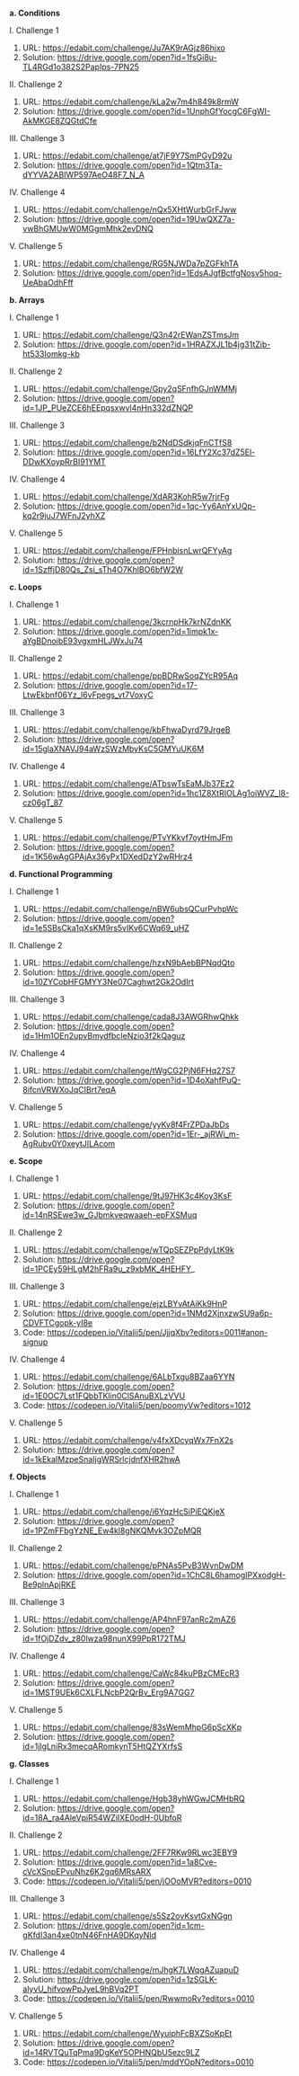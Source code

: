 **a. Conditions**

  I. Challenge 1
  
   1) URL: https://edabit.com/challenge/Ju7AK9rAGjz86hjxo
   2) Solution: https://drive.google.com/open?id=1fsGi8u-TL4RGd1o382S2PapIps-7PN25
    
  II. Challenge 2
   
   1) URL: https://edabit.com/challenge/kLa2w7m4h849k8rmW
   2) Solution: https://drive.google.com/open?id=1UnphGfYocgC6FgWI-AkMKGE8ZQGtdCfe
    
  III. Challenge 3
    
   1) URL: https://edabit.com/challenge/at7jF9Y7SmPGyD92u
   2) Solution: https://drive.google.com/open?id=1Qtm3Ta-dYYVA2ABIWP597AeO48F7_N_A
    
  IV. Challenge 4
    
   1) URL: https://edabit.com/challenge/nQx5XHtWurbGrFJww
   2) Solution: https://drive.google.com/open?id=19UwQXZ7a-vwBhGMUwW0MGgmMhk2evDNQ
    
  V. Challenge 5
   
   1) URL: https://edabit.com/challenge/RG5NJWDa7pZGFkhTA
   2) Solution: https://drive.google.com/open?id=1EdsAJgfBctfgNosv5hoq-UeAbaOdhFff
 
 
**b. Arrays**
  
  I. Challenge 1
  
   1) URL: https://edabit.com/challenge/Q3n42rEWanZSTmsJm
   2) Solution: https://drive.google.com/open?id=1HRAZXJL1b4jg31tZib-ht533Iomkg-kb
    
  II. Challenge 2
    
   1) URL: https://edabit.com/challenge/Gpy2qSFnfhGJnWMMj
   2) Solution: https://drive.google.com/open?id=1JP_PUeZCE6hEEpqsxwvl4nHn332dZNQP
  
  III. Challenge 3
  
   1) URL: https://edabit.com/challenge/b2NdDSdkjqFnCTfS8
   2) Solution: https://drive.google.com/open?id=16LfY2Xc37dZ5El-DDwKXoypRrBI91YMT
  
  IV. Challenge 4
     
   1) URL: https://edabit.com/challenge/XdAR3KohR5w7rjrFg
   2) Solution: https://drive.google.com/open?id=1qc-Yy6AnYxUQp-kq2r9juJ7WFnJ2yhXZ
  
  V. Challenge 5
    
   1) URL: https://edabit.com/challenge/FPHnbisnLwrQFYyAg
   2) Solution: https://drive.google.com/open?id=1SzffjD80Qs_Zsi_sTh4O7KhlBO6bfW2W
    
    
**c. Loops**
  
  I. Challenge 1
  
   1) URL: https://edabit.com/challenge/3kcrnpHk7krNZdnKK
   2) Solution: https://drive.google.com/open?id=1impk1x-aYgBDnoibE93vgxmHLJWxJu74
  
  II. Challenge 2
   
   1) URL: https://edabit.com/challenge/ppBDRwSoqZYcR95Aq
   2) Solution: https://drive.google.com/open?id=17-LtwEkbnf06Yz_l6vFpegs_vt7VoxyC
  
  III. Challenge 3
   
   1) URL: https://edabit.com/challenge/kbFhwaDyrd79JrgeB
   2) Solution: https://drive.google.com/open?id=15glaXNAVJ94aWzSWzMbyKsC5GMYuUK6M
  
  IV. Challenge 4
    
   1) URL: https://edabit.com/challenge/ATbswTsEaMJb37Ez2
   2) Solution: https://drive.google.com/open?id=1hc1Z8XtRIOLAg1oiWVZ_l8-cz06gT_87
  
  V. Challenge 5
    
   1) URL: https://edabit.com/challenge/PTvYKkvf7oytHmJFm
   2) Solution: https://drive.google.com/open?id=1K56wAgGPAjAx36yPx1DXedDzY2wRHrz4
   
   
**d. Functional Programming**
  
  I. Challenge 1
  
   1) URL: https://edabit.com/challenge/nBW6ubsQCurPvhpWc
   2) Solution: https://drive.google.com/open?id=1e5SBsCka1qXsKM9rs5vIKv6CWq69_uHZ 
  
  II. Challenge 2
   
   1) URL: https://edabit.com/challenge/hzxN9bAebBPNqdQto
   2) Solution: https://drive.google.com/open?id=10ZYCobHFGMYY3Ne07Caghwt2Gk2OdIrt
  
  III. Challenge 3
   
   1) URL: https://edabit.com/challenge/cada8J3AWGRhwQhkk
   2) Solution: https://drive.google.com/open?id=1Hm1OEn2upvBmydfbcIeNzio3f2kQaguz
  
  IV. Challenge 4
   
   1) URL: https://edabit.com/challenge/tWgCG2PjN6FHq27S7
   2) Solution: https://drive.google.com/open?id=1D4oXahfPuQ-8ifcnVRWXoJqCIBrt7eqA
  
  V. Challenge 5
    
   1) URL: https://edabit.com/challenge/yyKv8f4FrZPDaJbDs
   2) Solution: https://drive.google.com/open?id=1Er-_ajRWi_m-AgRubv0Y0xeytJILAcom
    
    
**e. Scope**

  I. Challenge 1
   
   1) URL: https://edabit.com/challenge/9tJ97HK3c4Koy3KsF
   2) Solution: https://drive.google.com/open?id=14nRSEwe3w_GJbmkveqwaaeh-epFXSMuq
  
  II. Challenge 2
   
   1) URL: https://edabit.com/challenge/wTQpSEZPpPdyLtK9k
   2) Solution: https://drive.google.com/open?id=1PCEy59HLgM2hFRa9u_z9xbMK_4HEHFY_
  
  III. Challenge 3
   
   1) URL: https://edabit.com/challenge/ejzLBYvAtAiKk9HnP
   2) Solution: https://drive.google.com/open?id=1NMd2XjnxzwSU9a6p-CDVFTCgopk-yI8e
   3) Code:  https://codepen.io/Vitalii5/pen/JjjqXbv?editors=0011#anon-signup
  
  IV. Challenge 4
   
   1) URL: https://edabit.com/challenge/6ALbTxgu8BZaa6YYN
   2) Solution: https://drive.google.com/open?id=1E0OC7Lst1FQbbTKlin0ClSAnuBXLzVVU
   3) Code: https://codepen.io/Vitalii5/pen/poomyVw?editors=1012
  
  V. Challenge 5
   
   1) URL: https://edabit.com/challenge/v4fxXDcyqWx7FnX2s
   2) Solution: https://drive.google.com/open?id=1kEkaIMzpeSnaIjgWRSrlcjdnfXHR2hwA
  
  
**f. Objects**

  I. Challenge 1
    
   1) URL: https://edabit.com/challenge/i6YqzHcSiPiEQKjeX
   2) Solution: https://drive.google.com/open?id=1PZmFFbgYzNE_Ew4kl8gNKQMvk3OZpMQR
  
  II. Challenge 2
    
   1) URL: https://edabit.com/challenge/pPNAs5PvB3WvnDwDM
   2) Solution: https://drive.google.com/open?id=1ChC8L6hamogIPXxodgH-Be9plnApjRKE
  
  III. Challenge 3
    
   1) URL: https://edabit.com/challenge/AP4hnF97anRc2mAZ6
   2) Solution: https://drive.google.com/open?id=1fOjDZdv_z80lwza98nunX99PpR172TMJ
  
  IV. Challenge 4
   
   1) URL: https://edabit.com/challenge/CaWc84kuPBzCMEcR3
   2) Solution: https://drive.google.com/open?id=1MST9UEk6CXLFLNcbP2QrBv_Erg9A7GG7
  
  V. Challenge 5
   
   1) URL: https://edabit.com/challenge/83sWemMhpG6pScXKp
   2) Solution: https://drive.google.com/open?id=1jIgLniRx3mecqARomkynT5HtQZYXrfsS
   
   
**g. Classes**

  I. Challenge 1
    
   1) URL: https://edabit.com/challenge/Hgb38yhWGwJCMHbRQ
   2) Solution: https://drive.google.com/open?id=18A_ra4AleVpiR54WZiIXE0odH-0UbfoR
  
  II. Challenge 2
    
   1) URL: https://edabit.com/challenge/2FF7RKw9RLwc3EBY9
   2) Solution: https://drive.google.com/open?id=1a8Cve-cVcXSnpEPvuNhz6K2gq6MRsARX
   3) Code: https://codepen.io/Vitalii5/pen/jOOoMVR?editors=0010
  
  III. Challenge 3
   
   1) URL: https://edabit.com/challenge/s5Sz2ovKsvtGxNGgn
   2) Solution: https://drive.google.com/open?id=1cm-gKfdI3an4xe0tnN46FnHA9DKqyNId
  
  IV. Challenge 4
   
   1) URL: https://edabit.com/challenge/mJhgK7LWqgAZuapuD
   2) Solution: https://drive.google.com/open?id=1zSGLK-alyvU_hifvowPpJyeL9hBVq2PT
   3) Code: https://codepen.io/Vitalii5/pen/RwwmoRv?editors=0010
  
  V. Challenge 5
   
   1) URL: https://edabit.com/challenge/WyuiphFcBXZSoKpEt
   2) Solution: https://drive.google.com/open?id=14RVTQuTqPma9DgKeY5OPHNQbU5ezc9LZ
   3) Code: https://codepen.io/Vitalii5/pen/mddYOpN?editors=0010
   
